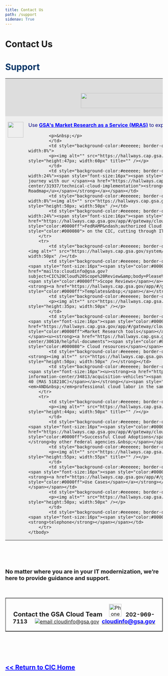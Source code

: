 ```yaml
---
title: Contact Us
path: /support
sidenav: True
---
```


# Contact Us

<h1><span style="font-size:28px"><strong><span style="color:#003366"><a id="Cloud Security Community of Interest" name="Cloud Security Community of Interest"></a>Support</span></strong></span></h1>

<table align="center" border="0" cellpadding="20" cellspacing="25" style="width:100%">
	<tbody>
		<tr>
			<td colspan="6" style="background-color:#dddddd; border-color:#dddddd; text-align:center">
			<h1><img alt="" src="https://hallways.cap.gsa.gov/system/files/What%20Can%20GSA%20Do%20For%20You-1554919685.PNG" style="height:48px; width:481px" /></h1>
			</td>
		</tr>
		<tr>
			<td style="background-color:#eeeeee; border-color:#eeeeee; text-align:center; vertical-align:top; width:8%">
			<p><img alt="" src="https://hallways.cap.gsa.gov/system/files/DocumentMagnifyingGlass-1554916789.png" style="height:50px; width:50px" /></p>
			</td>
			<td style="background-color:#eeeeee; border-color:#eeeeee; text-align:left; vertical-align:top; width:24%">
			<p><span style="color:#000080"><span style="font-size:16px">Use </span></span><a href="https://hallways.cap.gsa.gov/app/#/gateway/cloud-information-center/32404/market-research"><span style="color:#0000ff"><span style="font-size:16px"><strong><u>GSA&#39;s Market Research as a Service (MRAS)</u></strong></span></span></a><span style="color:#000080"><span style="font-size:16px"> to expedite your agency&#39;s market research phase</span></span></p>

			<p>&nbsp;</p>
			</td>
			<td style="background-color:#eeeeee; border-color:#eeeeee; text-align:center; vertical-align:top; width:8%">
			<p><img alt="" src="https://hallways.cap.gsa.gov/system/files/roadmap-icon-1554926871.png" style="height:47px; width:60px" title="" /></p>
			</td>
			<td style="background-color:#eeeeee; border-color:#eeeeee; text-align:left; vertical-align:top; width:24%"><span style="font-size:16px"><span style="color:#000080">Assess where you are in the cloud journey with our </span><a href="https://hallways.cap.gsa.gov/app/#/gateway/cloud-information-center/31937/technical-cloud-implementation"><strong><span style="color:#0000ff"><u>Step-by-Step Cloud Roadmap</u></span></strong></a></span></td>
			<td style="background-color:#eeeeee; border-color:#eeeeee; text-align:center; vertical-align:top; width:8%"><img alt="" src="https://hallways.cap.gsa.gov/system/files/FedRAMP-1554916843.png" style="height:50px; width:50px" /></td>
			<td style="background-color:#eeeeee; border-color:#eeeeee; text-align:left; vertical-align:top; width:24%"><span style="font-size:16px"><span style="color:#000080">Find </span><u><strong><a href="https://hallways.cap.gsa.gov/app/#/gateway/cloud-information-center/tab/29894"><span style="color:#0000ff">FedRAMP&ndash;authorized Cloud Service Providers</span></a></strong></u><span style="color:#000080"> on the CIC, cutting through IT Security Red Tape</span></span></td>
		</tr>
		<tr>
			<td style="background-color:#eeeeee; border-color:#eeeeee; text-align:center; vertical-align:top"><img alt="" src="https://hallways.cap.gsa.gov/system/files/ThreePages-1554916892.png" style="height:56px; width:50px" /></td>
			<td style="background-color:#eeeeee; border-color:#eeeeee; text-align:left; vertical-align:top"><span style="font-size:16px"><span style="color:#000080">Free </span><u><strong><a href="mailto:cloudinfo@gsa.gov?subject=CIC%20Cloud%20Scope%20Review&amp;body=Please%20see%20the%20attached%20Cloud%20Scope%20for%20Review"><span style="color:#0000ff">Scope Reviews</span></a></strong></u><span style="color:#000080"> and </span><u><strong><a href="https://hallways.cap.gsa.gov/app/#/gateway/cloud-information-center/30605/templates"><span style="color:#0000ff">Templates&nbsp;</span></a></strong></u></span></td>
			<td style="background-color:#eeeeee; border-color:#eeeeee; text-align:center; vertical-align:top">
			<p><img alt="" src="https://hallways.cap.gsa.gov/system/files/Crowd-1554916775.png" style="height:35px; width:50px" /></p>
			</td>
			<td style="background-color:#eeeeee; border-color:#eeeeee; text-align:left; vertical-align:top"><span style="font-size:16px"><span style="color:#000080">Save time with GSA&rsquo;s </span><u><strong><a href="https://hallways.cap.gsa.gov/app/#/gateway/cloud-information-center/32404/market-research"><span style="color:#0000ff">Market Research tools</span></a></strong></u><span style="color:#000080"> and&nbsp;</span><u><strong><a href="https://hallways.cap.gsa.gov/app/#/gateway/cloud-information-center/30610/helpful-documents"><span style="color:#0000ff">community-sourced</span></a></strong></u><span style="color:#000080"> Cloud resources</span></span></td>
			<td style="background-color:#eeeeee; border-color:#eeeeee; text-align:center; vertical-align:top"><strong><img alt="" src="https://hallways.cap.gsa.gov/system/files/GSALogo-1554916851.png" style="height:50px; width:50px" /></strong></td>
			<td style="background-color:#eeeeee; border-color:#eeeeee; text-align:left; vertical-align:top"><span style="font-size:16px"><u><strong><a href="https://hallways.cap.gsa.gov/app/#/gateway/cloud-information-center/34813/acquisition-vehicles"><span style="color:#0000ff">GSA IT Schedule 70 Cloud SIN 132-40 (MAS 518210C)</span></a></strong></u><span style="color:#000080">&nbsp;now offers cloud products <em>AND&nbsp;</em>professional cloud labor in the same place.</span></span></td>
		</tr>
		<tr>
			<td style="background-color:#eeeeee; border-color:#eeeeee; text-align:center; vertical-align:top">
			<p><img alt="" src="https://hallways.cap.gsa.gov/system/files/use%20cases-1554926214.jpg" style="height:44px; width:50px" title="" /></p>
			</td>
			<td style="background-color:#eeeeee; border-color:#eeeeee; text-align:left; vertical-align:top"><span style="font-size:16px"><span style="color:#000080">Read about </span><u><strong><a href="https://hallways.cap.gsa.gov/app/#/gateway/cloud-information-center/30607/examples"><span style="color:#0000ff">Successful Cloud Adoptions</span></a></strong></u><span style="color:#000080"><strong> </strong>by other Federal agencies.&nbsp;</span></span></td>
			<td style="background-color:#eeeeee; border-color:#eeeeee; text-align:center; vertical-align:top">
			<p><img alt="" src="https://hallways.cap.gsa.gov/system/files/cloudsmart-1554934260.png" style="height:55px; width:55px" title="" /></p>
			</td>
			<td style="background-color:#eeeeee; border-color:#eeeeee; text-align:left; vertical-align:top"><span style="font-size:16px"><span style="color:#000080">Build a better solution by leveraging </span><u><strong><a href="https://hallways.cap.gsa.gov/app/#/gateway/cloud-information-center/30607/examples"><span style="color:#0000ff">Use Cases</span></a></strong></u><span style="color:#000080"> and information forums.</span></span></td>
			<td style="background-color:#eeeeee; border-color:#eeeeee; text-align:center; vertical-align:top">
			<p><img alt="" src="https://hallways.cap.gsa.gov/system/files/TechOnPhone-1554916884.png" style="height:50px; width:50px" /></p>
			</td>
			<td style="background-color:#eeeeee; border-color:#eeeeee; text-align:left; vertical-align:top"><span style="font-size:16px"><span style="color:#000080">Direct Agency Support by <strong>email</strong> and <strong>telephone</strong></span></span></td>
		</tr>
	</tbody>
</table>

<p>&nbsp;</p>

<h4>&nbsp;</h4>

<h4><span style="font-size:18px">No matter where you are in your IT modernization, we&rsquo;re here to provide guidance and support. </span></h4>

<p>&nbsp;</p>

<table align="center" border="1" cellpadding="3" cellspacing="3" style="width:100%">
	<tbody>
		<tr>
			<td colspan="3" style="text-align:center; vertical-align:bottom">
			<p><span style="font-size:20px"><strong>Contact the GSA Cloud Team&nbsp;&nbsp;</strong></span><span style="font-size:20px"><strong>&nbsp;&nbsp;</strong></span><img alt="Phone 202-969-7113" src="https://hallways.cap.gsa.gov/system/files/phone%20icon-1554841748.png" style="height:40px; width:40px" />&nbsp;&nbsp; <span style="font-size:18px"><strong>202-969-7113&nbsp; &nbsp; &nbsp;</strong></span><a href="mailto:cloudinfo@gsa.gov?subject=CIC%20Cloud%20Assistance%20Request"><img alt="email cloudinfo@gsa.gov" src="https://hallways.cap.gsa.gov/system/files/email%20icon-1554841739.png" /></a>&nbsp; <u><span style="font-size:18px"><strong><a href="mailto:cloudinfo@gsa.gov?subject=CIC%20Cloud%20Assistance%20Request"><span style="color:#0000ff">cloudinfo@gsa.gov</span></a></strong></span></u></p>
			</td>
		</tr>
	</tbody>
</table>

<h2>&nbsp;</h2>

<p style="margin-left:40px">&nbsp;</p>

<p><span style="font-size:20px"><a href="https://hallways.cap.gsa.gov/app/#/gateway/cloud-information-center"><span style="color:#0000ff"><u><strong>&lt;&lt; Return to CIC Home</strong></u></span></a></span></p>
